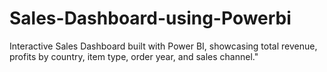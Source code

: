 # Sales-Dashboard-using-Powerbi
Interactive Sales Dashboard built with Power BI, showcasing total revenue, profits by country, item type, order year, and sales channel."
